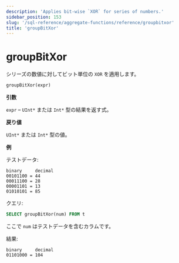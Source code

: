 ```yaml
---
description: 'Applies bit-wise `XOR` for series of numbers.'
sidebar_position: 153
slug: '/sql-reference/aggregate-functions/reference/groupbitxor'
title: 'groupBitXor'
---
```





# groupBitXor

シリーズの数値に対してビット単位の `XOR` を適用します。

```sql
groupBitXor(expr)
```

**引数**

`expr` – `UInt*` または `Int*` 型の結果を返す式。

**戻り値**

`UInt*` または `Int*` 型の値。

**例**

テストデータ:

```text
binary     decimal
00101100 = 44
00011100 = 28
00001101 = 13
01010101 = 85
```

クエリ:

```sql
SELECT groupBitXor(num) FROM t
```

ここで `num` はテストデータを含むカラムです。

結果:

```text
binary     decimal
01101000 = 104
```

